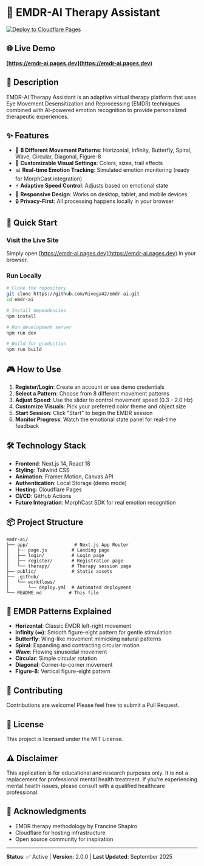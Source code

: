 # 🧠 EMDR-AI Therapy Assistant

[![Deploy to Cloudflare Pages](https://github.com/Rivega42/emdr-ai/actions/workflows/deploy.yml/badge.svg)](https://github.com/Rivega42/emdr-ai/actions/workflows/deploy.yml)

## 🌐 Live Demo
**[https://emdr-ai.pages.dev](https://emdr-ai.pages.dev)**

## 📖 Description
EMDR-AI Therapy Assistant is an adaptive virtual therapy platform that uses Eye Movement Desensitization and Reprocessing (EMDR) techniques combined with AI-powered emotion recognition to provide personalized therapeutic experiences.

## ✨ Features
- 🎯 **8 Different Movement Patterns**: Horizontal, Infinity, Butterfly, Spiral, Wave, Circular, Diagonal, Figure-8
- 🎨 **Customizable Visual Settings**: Colors, sizes, trail effects
- 📊 **Real-time Emotion Tracking**: Simulated emotion monitoring (ready for MorphCast integration)
- ⚡ **Adaptive Speed Control**: Adjusts based on emotional state
- 📱 **Responsive Design**: Works on desktop, tablet, and mobile devices
- 🔒 **Privacy-First**: All processing happens locally in your browser

## 🚀 Quick Start

### Visit the Live Site
Simply open [https://emdr-ai.pages.dev](https://emdr-ai.pages.dev) in your browser.

### Run Locally
```bash
# Clone the repository
git clone https://github.com/Rivega42/emdr-ai.git
cd emdr-ai

# Install dependencies
npm install

# Run development server
npm run dev

# Build for production
npm run build
```

## 🎮 How to Use

1. **Register/Login**: Create an account or use demo credentials
2. **Select a Pattern**: Choose from 8 different movement patterns
3. **Adjust Speed**: Use the slider to control movement speed (0.3 - 2.0 Hz)
4. **Customize Visuals**: Pick your preferred color theme and object size
5. **Start Session**: Click "Start" to begin the EMDR session
6. **Monitor Progress**: Watch the emotional state panel for real-time feedback

## 🛠️ Technology Stack

- **Frontend**: Next.js 14, React 18
- **Styling**: Tailwind CSS
- **Animation**: Framer Motion, Canvas API
- **Authentication**: Local Storage (demo mode)
- **Hosting**: Cloudflare Pages
- **CI/CD**: GitHub Actions
- **Future Integration**: MorphCast SDK for real emotion recognition

## 📦 Project Structure

```
emdr-ai/
├── app/                 # Next.js App Router
│   ├── page.js         # Landing page
│   ├── login/          # Login page
│   ├── register/       # Registration page
│   └── therapy/        # Therapy session page
├── public/             # Static assets
├── .github/
│   └── workflows/
│       └── deploy.yml  # Automated deployment
└── README.md          # This file
```

## 🔬 EMDR Patterns Explained

- **Horizontal**: Classic EMDR left-right movement
- **Infinity (∞)**: Smooth figure-eight pattern for gentle stimulation
- **Butterfly**: Wing-like movement mimicking natural patterns
- **Spiral**: Expanding and contracting circular motion
- **Wave**: Flowing sinusoidal movement
- **Circular**: Simple circular rotation
- **Diagonal**: Corner-to-corner movement
- **Figure-8**: Vertical figure-eight pattern

## 🤝 Contributing

Contributions are welcome! Please feel free to submit a Pull Request.

## 📄 License

This project is licensed under the MIT License.

## ⚠️ Disclaimer

This application is for educational and research purposes only. It is not a replacement for professional mental health treatment. If you're experiencing mental health issues, please consult with a qualified healthcare professional.

## 🙏 Acknowledgments

- EMDR therapy methodology by Francine Shapiro
- Cloudflare for hosting infrastructure
- Open source community for inspiration

---

**Status**: ✅ Active | **Version**: 2.0.0 | **Last Updated**: September 2025
